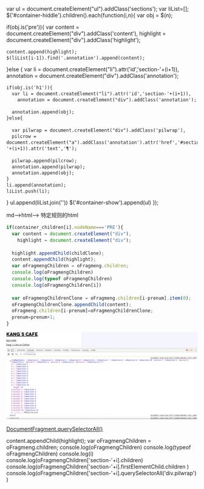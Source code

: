 
var ul = document.createElement("ul").addClass('sections');
var liList=[];
$('#container-hiddle').children().each(function(i,n){
  var obj = $(n);

  if(obj.is('pre')){
    var content = document.createElement("div").addClass('content'),
      highlight = document.createElement("div").addClass('highlight');

    content.append(highlight);
    $(liList[i-1]).find('.annotation').append(content);

  }else {
    var li = document.createElement("li").attr('id','section-'+(i+1)),
      annotation = document.createElement("div").addClass('annotation');

    if(obj.is('h1')){
      var li = document.createElement("li").attr('id','section-'+(i+1)),
        annotation = document.createElement("div").addClass('annotation');

      annotation.append(obj);
    }else{

      var pilwrap = document.createElement("div").addClass('pilwrap'),
      pilcrow = document.createElement("a").addClass('annotation').attr('href','#section-'+(i+1)).attr('text','¶');

      pilwrap.append(pilcrow);
      annotation.append(pilwrap);
      annotation.append(obj);
    }
    li.append(annotation);
    liList.push(li);
  }
  ul.append(liList.join(''))
  $('#container-show').append(ul)
});

md-->html--> 特定规则的html

```js
if(container_children[i].nodeName==='PRE'){
  var content = document.createElement("div"),
    highlight = document.createElement("div");

  highlight.appendChild(childClone);
  content.appendChild(highlight);
  var oFragmengChildren = oFragmeng.children;
  console.log(oFragmengChildren)
  console.log(typeof oFragmengChildren)
  console.log(oFragmengChildren[i])

  var oFragmengChildrenClone = oFragmeng.children[i-prenum].item(0);
  oFragmengChildrenClone.appendChild(content);
  oFragmeng.children[i-prenum]=oFragmengChildrenClone;
  prenum=prenum+1;
}
```
![](../../../static/img/documentFragment/2.png)


[DocumentFragment.querySelectorAll()](https://developer.mozilla.org/zh-CN/docs/Web/API/DocumentFragment/querySelectorAll)

content.appendChild(highlight);
var oFragmengChildren = oFragmeng.children;
console.log(oFragmengChildren)
console.log(typeof oFragmengChildren)
console.log(i)
console.log(oFragmengChildren['section-'+i].children)
console.log(oFragmengChildren['section-'+i].firstElementChild.children )
console.log(oFragmengChildren['section-'+i].querySelectorAll('div.pilwrap') )
